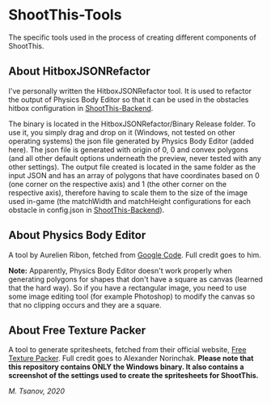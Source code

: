 # ShootThis-Tools
The specific tools used in the process of creating different components of ShootThis.

## About HitboxJSONRefactor

I've personally written the HitboxJSONRefactor tool. It is used to refactor the output of Physics Body Editor so that it can be used in the obstacles hitbox configuration in [ShootThis-Backend](https://github.com/mtsanovv/ShootThis-Backend).

The binary is located in the HitboxJSONRefactor/Binary Release folder. To use it, you simply drag and drop on it (Windows, not tested on other operating systems) the json file generated by Physics Body Editor (added here). The json file is generated with origin of 0, 0 and convex polygons (and all other default options underneath the preview, never tested with any other settings). The output file created is located in the same folder as the input JSON and has an array of polygons that have coordinates based on 0 (one corner on the respective axis) and 1 (the other corner on the respective axis), therefore having to scale them to the size of the image used in-game (the matchWidth and matchHeight configurations for each obstacle in config.json in [ShootThis-Backend](https://github.com/mtsanovv/ShootThis-Backend)). 

## About Physics Body Editor

A tool by Aurelien Ribon, fetched from [Google Code](https://code.google.com/archive/p/box2d-editor/). Full credit goes to him.

**Note:** Apparently, Physics Body Editor doesn't work properly when generating polygons for shapes that don't have a square as canvas (learned that the hard way). So if you have a rectangular image, you need to use some image editing tool (for example Photoshop) to modify the canvas so that no clipping occurs and they are a square.

## About Free Texture Packer

A tool to generate spritesheets, fetched from their official website, [Free Texture Packer](http://free-tex-packer.com). Full credit goes to Alexander Norinchak.
**Please note that this repository contains ONLY the Windows binary. It also contains a screenshot of the settings used to create the spritesheets for ShootThis.**

*M. Tsanov, 2020*
